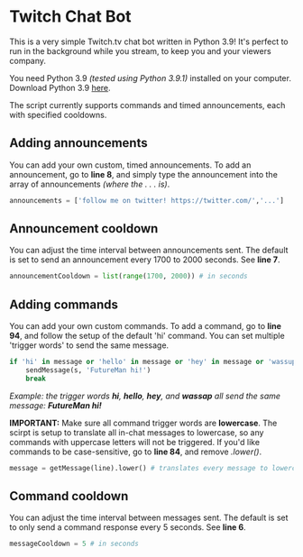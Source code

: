 # Twitch Chat Bot
This is a very simple Twitch.tv chat bot written in Python 3.9! It's perfect to run in the background while you stream, to keep you and your viewers company.

You need Python 3.9 *(tested using Python 3.9.1)* installed on your computer. Download Python 3.9 [here](https://www.python.org/downloads/).

The script currently supports commands and timed announcements, each with specified cooldowns.

## Adding announcements 
You can add your own custom, timed announcements. To add an announcement, go to **line 8**, and simply type the announcement into the array of announcements *(where the . . . is)*.
```python
announcements = ['follow me on twitter! https://twitter.com/','...']
```

## Announcement cooldown
You can adjust the time interval between announcements sent. The default is set to send an announcement every 1700 to 2000 seconds. See **line 7**.
```python
announcementCooldown = list(range(1700, 2000)) # in seconds
```

## Adding commands
You can add your own custom commands. To add a command, go to **line 94**, and follow the setup of the default 'hi' command. You can set multiple 'trigger words' to send the same message.
```python
if 'hi' in message or 'hello' in message or 'hey' in message or 'wassup' in message:
	sendMessage(s, 'FutureMan hi!')
	break
```
*Example: the trigger words **hi**, **hello**, **hey**, and **wassap** all send the same message: **FutureMan hi!***

**IMPORTANT:**
Make sure all command trigger words are **lowercase**. The scirpt is setup to translate all in-chat messages to lowercase, so any commands with uppercase letters will not be triggered. If you'd like commands to be case-sensitive, go to **line 84**, and remove *.lower()*.
```python
message = getMessage(line).lower() # translates every message to lowercase letters
```

## Command cooldown
You can adjust the time interval between messages sent. The default is set to only send a command response every 5 seconds. See **line 6**.
```python
messageCooldown = 5 # in seconds
```
